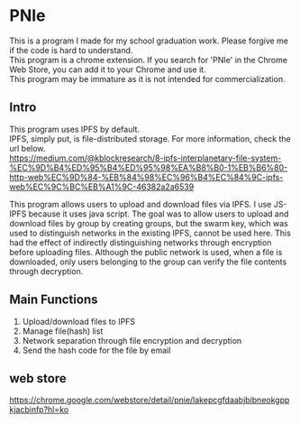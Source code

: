 # PNIe

This is a program I made for my school graduation work. Please forgive me if the code is hard to understand.   
This program is a chrome extension. If you search for 'PNIe' in the Chrome Web Store, you can add it to your Chrome and use it.   
This program may be immature as it is not intended for commercialization.


## Intro

This program uses IPFS by default.   
IPFS, simply put, is file-distributed storage. For more information, check the url below.   
https://medium.com/@kblockresearch/8-ipfs-interplanetary-file-system-%EC%9D%B4%ED%95%B4%ED%95%98%EA%B8%B0-1%EB%B6%80-http-web%EC%9D%84-%EB%84%98%EC%96%B4%EC%84%9C-ipfs-web%EC%9C%BC%EB%A1%9C-46382a2a6539


This program allows users to upload and download files via IPFS.
I use JS-IPFS because it uses java script.
The goal was to allow users to upload and download files by group by creating groups, but the swarm key, which was used to distinguish networks in the existing IPFS, cannot be used here.
This had the effect of indirectly distinguishing networks through encryption before uploading files.
Although the public network is used, when a file is downloaded, only users belonging to the group can verify the file contents through decryption.


## Main Functions
1. Upload/download files to IPFS
2. Manage file(hash) list
3. Network separation through file encryption and decryption
4. Send the hash code for the file by email


## web store
https://chrome.google.com/webstore/detail/pnie/lakepcgfdaabjbibneokgppkjacbinfp?hl=ko
